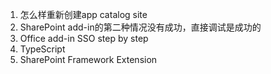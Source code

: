 1. 怎么样重新创建app catalog site
1. SharePoint add-in的第二种情况没有成功，直接调试是成功的
1. Office add-in SSO step by step
1. TypeScript 
1. SharePoint Framework Extension
